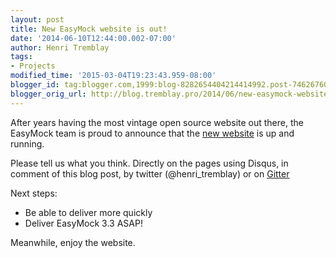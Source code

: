```yaml
---
layout: post
title: New EasyMock website is out!
date: '2014-06-10T12:44:00.002-07:00'
author: Henri Tremblay
tags:
- Projects
modified_time: '2015-03-04T19:23:43.959-08:00'
blogger_id: tag:blogger.com,1999:blog-8282654404214414992.post-746267602239525574
blogger_orig_url: http://blog.tremblay.pro/2014/06/new-easymock-website-is-out.html
---
```


After years having the most vintage open source website out there,
the EasyMock team is proud to announce that the [new website](http://easymock.org) is up and running.

Please tell us what you think. Directly on the pages using Disqus, in comment of this blog post, by
twitter (@henri_tremblay) or on [Gitter](https://gitter.im/easymock/easymock)

Next steps:

* Be able to deliver more quickly
* Deliver EasyMock 3.3 ASAP!
  
Meanwhile, enjoy the website.
